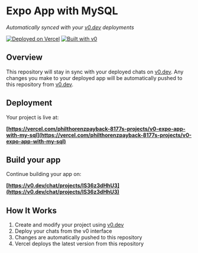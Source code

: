 # Expo App with MySQL

*Automatically synced with your [v0.dev](https://v0.dev) deployments*

[![Deployed on Vercel](https://img.shields.io/badge/Deployed%20on-Vercel-black?style=for-the-badge&logo=vercel)](https://vercel.com/philthorenzpayback-8177s-projects/v0-expo-app-with-my-sql)
[![Built with v0](https://img.shields.io/badge/Built%20with-v0.dev-black?style=for-the-badge)](https://v0.dev/chat/projects/lS36z3dHhU3)

## Overview

This repository will stay in sync with your deployed chats on [v0.dev](https://v0.dev).
Any changes you make to your deployed app will be automatically pushed to this repository from [v0.dev](https://v0.dev).

## Deployment

Your project is live at:

**[https://vercel.com/philthorenzpayback-8177s-projects/v0-expo-app-with-my-sql](https://vercel.com/philthorenzpayback-8177s-projects/v0-expo-app-with-my-sql)**

## Build your app

Continue building your app on:

**[https://v0.dev/chat/projects/lS36z3dHhU3](https://v0.dev/chat/projects/lS36z3dHhU3)**

## How It Works

1. Create and modify your project using [v0.dev](https://v0.dev)
2. Deploy your chats from the v0 interface
3. Changes are automatically pushed to this repository
4. Vercel deploys the latest version from this repository